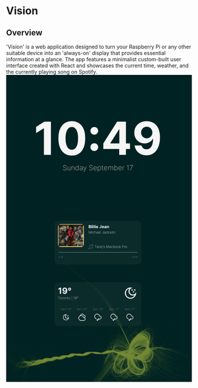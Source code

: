 # Vision
## Overview
'Vision' is a web application designed to turn your Raspberry Pi or any other suitable device into an 'always-on' display that provides essential information at a glance. The app features a minimalist custom-built user interface created with React and showcases the current time, weather, and the currently playing song on Spotify.
<img style="float: right;" src="vision.png">
